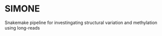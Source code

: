 # SIMONE
Snakemake pipeline for investingating structural variation and methylation using long-reads
